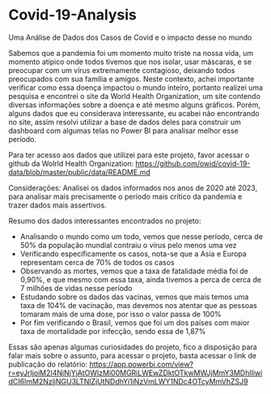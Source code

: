 # Covid-19-Analysis
Uma Análise de Dados dos Casos de Covid e o impacto desse no mundo

Sabemos que a pandemia foi um momento muito triste na nossa vida, um momento atípico onde todos tivemos que nos isolar, usar máscaras, e se preocupar com um vírus extremamente contagioso, deixando todos preocupados com sua família e amigos. Neste contexto, achei importante verificar como essa doença impactou o mundo inteiro, portanto realizei uma pesquisa e encontrei o site da World Health Organization, um site contendo diversas informações sobre a doença e até mesmo alguns gráficos. Porém, alguns dados que eu considerava interessante, eu acabei não encontrando no site, assim resolvi utilizar a base de dados deles para construir um dashboard com algumas telas no Power BI para analisar melhor esse período.

Para ter acesso aos dados que utilizei para este projeto, favor acessar o github da Wolrld Health Organization: https://github.com/owid/covid-19-data/blob/master/public/data/README.md

Considerações: Analisei os dados informados nos anos de 2020 até 2023, para analisar mais precisamente o período mais crítico da pandemia e trazer dados mais assertivos.

Resumo dos dados interessantes encontrados no projeto: 
- Analisando o mundo como um todo, vemos que nesse período, cerca de 50% da população mundial contraiu o vírus pelo menos uma vez
- Verificando especificamente os casos, nota-se que a Asia e Europa representam cerca de 70% de todos os casos
- Observando as mortes, vemos que a taxa de fatalidade média foi de 0,90%, e que mesmo com essa taxa, ainda tivemos a perca de cerca de 7 milhões de vidas nesse período
- Estudando sobre os dados das vacinas, vemos que mais temos uma taxa de 104% de vacinação, mas devemos nos atentar que as pessoas tomaram mais de uma dose, por isso o valor passa de 100%
- Por fim verificando o Brasil, vemos que foi um dos países com maior taxa de mortalidade por infecção, sendo essa de 1,87%

Essas são apenas algumas curiosidades do projeto, fico a disposição para falar mais sobre o assunto, para acessar o projeto, basta acessar o link de publicação do relatório: https://app.powerbi.com/view?r=eyJrIjoiM2I4NjNjYjAtOWIzMi00MGRiLWEwZDktOTkwMWJjMmY3MDhlIiwidCI6ImM2NzljNGU3LTNlZjUtNDdhYi1iNzVmLWY1NDc4OTcyMmVhZSJ9
